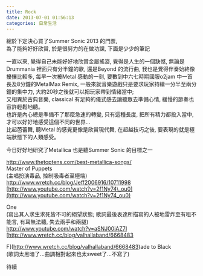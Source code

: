 ```yaml
---
title: Rock
date: 2013-07-01 01:56:13
categories: 日常生活
---
```


總於下定決心買了Summer Sonic 2013 的門票,  
為了能夠好好欣賞, 於是很努力的在做功課, 下面是少少的筆記  
  
一直以來, 覺得自己未能好好地欣賞金屬搖滾, 覺得是人生的一個缺憾, 無論是Drummania 裡面只有分半鐘的歌, 還是Beyond 的流行曲, 我也是覺得伴奏始終像擾攘比較多, 每早一次被Metal 感動的一刻, 要數到中六七時期國服o2jam 中一首長及8分鐘的MetalMax Remix, 一般來就音樂遊戲只是要求玩家持續一分半至兩分鐘的集中力, 大約20秒之後就可以把玩家帶到情緒當中;   
又相異於古典音樂, classical 有足夠的儀式感去讓聽眾去準備心情, 緩慢的節奏也容許輕鬆地聽。  
也許是內心總是準備不了那麼急速的轉變, 只有這種長度, 把所有精力都投入當中, 才可以好好地感受這個不同的世界...  
比起芭蕾舞, 聽Metal 的感覺更像是欣賞現代舞, 在超越技巧之後, 要表現的就是極端狀態下的人類感受。  
  
今日好好地研究了Metallica 也是聽Summer Sonic 的目標之一  
  
[http://www.thetoptens.com/best-metallica-songs/  
  ](http://www.thetoptens.com/best-metallica-songs/)Master of Puppets  
(主唱扮演毒品, 控制吸毒者至極端)  
<http://www.wretch.cc/blog/Jeff2006916/10711998>  
[http://www.youtube.com/watch?v=2f1Ny74\_ou0](http://www.youtube.com/watch?v=2f1Ny74_ou0)  
  
One  
(寫出其人求生求死皆不可的絕望狀態; 歌詞最後表達所描寫的人被地雷炸至有咀不能言, 有耳無法聽, 失去兩手和兩腿)  
<http://www.youtube.com/watch?v=aSNJ00iAZ7I>  
[http://www.wretch.cc/blog/valhallaband/6668483  
  
F](http://www.wretch.cc/blog/valhallaband/6668483)ade to Black  
(歌詞太黑暗了...曲調相對起來也太sweet了...不寫了)  
  
待續